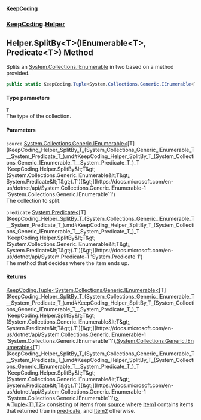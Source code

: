 #### [KeepCoding](index.md 'index')
### [KeepCoding](KeepCoding.md 'KeepCoding').[Helper](KeepCoding_Helper.md 'KeepCoding.Helper')
## Helper.SplitBy&lt;T&gt;(IEnumerable&lt;T&gt;, Predicate&lt;T&gt;) Method
Splits an [System.Collections.IEnumerable](https://docs.microsoft.com/en-us/dotnet/api/System.Collections.IEnumerable 'System.Collections.IEnumerable') in two based on a method provided.  
```csharp
public static KeepCoding.Tuple<System.Collections.Generic.IEnumerable<T>,System.Collections.Generic.IEnumerable<T>> SplitBy<T>(this System.Collections.Generic.IEnumerable<T> source, System.Predicate<T> predicate);
```
#### Type parameters
<a name='KeepCoding_Helper_SplitBy_T_(System_Collections_Generic_IEnumerable_T__System_Predicate_T_)_T'></a>
`T`  
The type of the collection.
  
#### Parameters
<a name='KeepCoding_Helper_SplitBy_T_(System_Collections_Generic_IEnumerable_T__System_Predicate_T_)_source'></a>
`source` [System.Collections.Generic.IEnumerable&lt;](https://docs.microsoft.com/en-us/dotnet/api/System.Collections.Generic.IEnumerable-1 'System.Collections.Generic.IEnumerable`1')[T](KeepCoding_Helper_SplitBy_T_(System_Collections_Generic_IEnumerable_T__System_Predicate_T_).md#KeepCoding_Helper_SplitBy_T_(System_Collections_Generic_IEnumerable_T__System_Predicate_T_)_T 'KeepCoding.Helper.SplitBy&lt;T&gt;(System.Collections.Generic.IEnumerable&lt;T&gt;, System.Predicate&lt;T&gt;).T')[&gt;](https://docs.microsoft.com/en-us/dotnet/api/System.Collections.Generic.IEnumerable-1 'System.Collections.Generic.IEnumerable`1')  
The collection to split.
  
<a name='KeepCoding_Helper_SplitBy_T_(System_Collections_Generic_IEnumerable_T__System_Predicate_T_)_predicate'></a>
`predicate` [System.Predicate&lt;](https://docs.microsoft.com/en-us/dotnet/api/System.Predicate-1 'System.Predicate`1')[T](KeepCoding_Helper_SplitBy_T_(System_Collections_Generic_IEnumerable_T__System_Predicate_T_).md#KeepCoding_Helper_SplitBy_T_(System_Collections_Generic_IEnumerable_T__System_Predicate_T_)_T 'KeepCoding.Helper.SplitBy&lt;T&gt;(System.Collections.Generic.IEnumerable&lt;T&gt;, System.Predicate&lt;T&gt;).T')[&gt;](https://docs.microsoft.com/en-us/dotnet/api/System.Predicate-1 'System.Predicate`1')  
The method that decides where the item ends up.
  
#### Returns
[KeepCoding.Tuple&lt;](KeepCoding_Tuple_T1_T2_.md 'KeepCoding.Tuple&lt;T1,T2&gt;')[System.Collections.Generic.IEnumerable&lt;](https://docs.microsoft.com/en-us/dotnet/api/System.Collections.Generic.IEnumerable-1 'System.Collections.Generic.IEnumerable`1')[T](KeepCoding_Helper_SplitBy_T_(System_Collections_Generic_IEnumerable_T__System_Predicate_T_).md#KeepCoding_Helper_SplitBy_T_(System_Collections_Generic_IEnumerable_T__System_Predicate_T_)_T 'KeepCoding.Helper.SplitBy&lt;T&gt;(System.Collections.Generic.IEnumerable&lt;T&gt;, System.Predicate&lt;T&gt;).T')[&gt;](https://docs.microsoft.com/en-us/dotnet/api/System.Collections.Generic.IEnumerable-1 'System.Collections.Generic.IEnumerable`1')[,](KeepCoding_Tuple_T1_T2_.md 'KeepCoding.Tuple&lt;T1,T2&gt;')[System.Collections.Generic.IEnumerable&lt;](https://docs.microsoft.com/en-us/dotnet/api/System.Collections.Generic.IEnumerable-1 'System.Collections.Generic.IEnumerable`1')[T](KeepCoding_Helper_SplitBy_T_(System_Collections_Generic_IEnumerable_T__System_Predicate_T_).md#KeepCoding_Helper_SplitBy_T_(System_Collections_Generic_IEnumerable_T__System_Predicate_T_)_T 'KeepCoding.Helper.SplitBy&lt;T&gt;(System.Collections.Generic.IEnumerable&lt;T&gt;, System.Predicate&lt;T&gt;).T')[&gt;](https://docs.microsoft.com/en-us/dotnet/api/System.Collections.Generic.IEnumerable-1 'System.Collections.Generic.IEnumerable`1')[&gt;](KeepCoding_Tuple_T1_T2_.md 'KeepCoding.Tuple&lt;T1,T2&gt;')  
A [Tuple&lt;T1,T2&gt;](KeepCoding_Tuple_T1_T2_.md 'KeepCoding.Tuple&lt;T1,T2&gt;') consisting of items from [source](KeepCoding_Helper_SplitBy_T_(System_Collections_Generic_IEnumerable_T__System_Predicate_T_).md#KeepCoding_Helper_SplitBy_T_(System_Collections_Generic_IEnumerable_T__System_Predicate_T_)_source 'KeepCoding.Helper.SplitBy&lt;T&gt;(System.Collections.Generic.IEnumerable&lt;T&gt;, System.Predicate&lt;T&gt;).source') where [Item1](KeepCoding_Tuple_T__Item1.md 'KeepCoding.Tuple&lt;T&gt;.Item1') contains items that returned true in [predicate](KeepCoding_Helper_SplitBy_T_(System_Collections_Generic_IEnumerable_T__System_Predicate_T_).md#KeepCoding_Helper_SplitBy_T_(System_Collections_Generic_IEnumerable_T__System_Predicate_T_)_predicate 'KeepCoding.Helper.SplitBy&lt;T&gt;(System.Collections.Generic.IEnumerable&lt;T&gt;, System.Predicate&lt;T&gt;).predicate'), and [Item2](KeepCoding_Tuple_T1_T2__Item2.md 'KeepCoding.Tuple&lt;T1,T2&gt;.Item2') otherwise.
